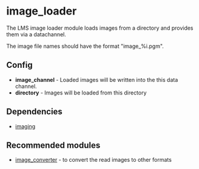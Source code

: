 # image_loader

The LMS image loader module loads images from a directory and provides them via a datachannel.

The image file names should have the format "image_%i.pgm".

## Config
- **image_channel** - Loaded images will be written into the this data channel.
- **directory** - Images will be loaded from this directory

## Dependencies
- [imaging](https://github.com/syxolk/imaging)

## Recommended modules
- [image_converter](https://github.com/syxolk/image_converter) - to convert the read images to other formats
